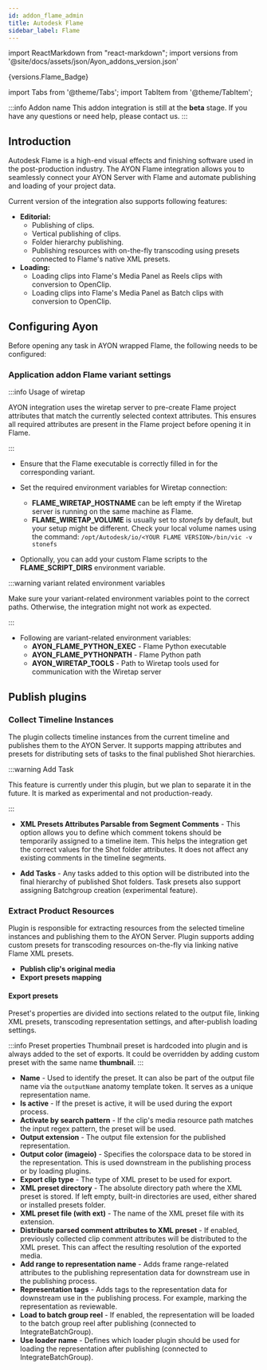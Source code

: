 ```yaml
---
id: addon_flame_admin
title: Autodesk Flame
sidebar_label: Flame
---
```


import ReactMarkdown from "react-markdown";
import versions from '@site/docs/assets/json/Ayon_addons_version.json'

<ReactMarkdown>
{versions.Flame_Badge}
</ReactMarkdown>

import Tabs from '@theme/Tabs';
import TabItem from '@theme/TabItem';

:::info Addon name
This addon integration is still at the **beta** stage. If you have any questions or need help, please contact us.
:::

## Introduction

Autodesk Flame is a high-end visual effects and finishing software used in the post-production industry. The AYON Flame integration allows you to seamlessly connect your AYON Server with Flame and automate publishing and loading of your project data.

Current version of the integration also supports following features:

*   **Editorial:**
    *   Publishing of clips.
    *   Vertical publishing of clips.
    *   Folder hierarchy publishing.
    *   Publishing resources with on-the-fly transcoding using presets connected to Flame's native XML presets.
*   **Loading:**
    *   Loading clips into Flame's Media Panel as Reels clips with conversion to OpenClip.
    *   Loading clips into Flame's Media Panel as Batch clips with conversion to OpenClip.


## Configuring Ayon

Before opening any task in AYON wrapped Flame, the following needs to be configured:

###

### Application addon Flame variant settings



:::info Usage of wiretap

AYON integration uses the wiretap server to pre-create Flame project attributes that match the currently selected context attributes. This ensures all required attributes are present in the Flame project before opening it in Flame.

:::



*   Ensure that the Flame executable is correctly filled in for the corresponding variant.
*   Set the required environment variables for Wiretap connection:
    *   **FLAME\_WIRETAP\_HOSTNAME** can be left empty if the Wiretap server is running on the same machine as Flame.
    *   **FLAME\_WIRETAP\_VOLUME** is usually set to _stonefs_ by default, but your setup might be different. Check your local volume names using the command:
    `/opt/Autodesk/io/<YOUR FLAME VERSION>/bin/vic -v stonefs`


*   Optionally, you can add your custom Flame scripts to the **FLAME\_SCRIPT\_DIRS** environment variable.



:::warning variant related environment variables

Make sure your variant-related environment variables point to the correct paths. Otherwise, the integration might not work as expected.

:::

*   Following are variant-related environment variables:
    *   **AYON\_FLAME\_PYTHON\_EXEC** - Flame Python executable
    *   **AYON\_FLAME\_PYTHONPATH** - Flame Python path
    *   **AYON\_WIRETAP\_TOOLS** - Path to Wiretap tools used for communication with the Wiretap server

## Publish plugins

### Collect Timeline Instances

The plugin collects timeline instances from the current timeline and publishes them to the AYON Server. It supports mapping attributes and presets for distributing sets of tasks to the final published Shot hierarchies.

:::warning Add Task

This feature is currently under this plugin, but we plan to separate it in the future. It is marked as experimental and not production-ready.

:::

* **XML Presets Attributes Parsable from Segment Comments** - This option allows you to define which comment tokens should be temporarily assigned to a timeline item. This helps the integration get the correct values for the Shot folder attributes. It does not affect any existing comments in the timeline segments.

*  **Add Tasks** - Any tasks added to this option will be distributed into the final hierarchy of published Shot folders. Task presets also support assigning Batchgroup creation (experimental feature).

### Extract Product Resources

Plugin is responsible for extracting resources from the selected timeline instances and publishing them to the AYON Server. Plugin supports adding custom presets for transcoding resources on-the-fly via linking native Flame XML presets.

* **Publish clip's original media**
* **Export presets mapping**

#### Export presets

Preset's properties are divided into sections related to the output file, linking XML presets, transcoding representation settings, and after-publish loading settings.

:::info Preset properties
Thumbnail preset is hardcoded into plugin and is always added to the set of exports. It could be overridden by adding custom preset with the same name **thumbnail**.
:::

*   **Name** - Used to identify the preset. It can also be part of the output file name via the `outputName` anatomy template token. It serves as a unique representation name.
*   **Is active** - If the preset is active, it will be used during the export process.
*   **Activate by search pattern** - If the clip's media resource path matches the input regex pattern, the preset will be used.
*   **Output extension** - The output file extension for the published representation.
*   **Output color (imageio)** - Specifies the colorspace data to be stored in the representation. This is used downstream in the publishing process or by loading plugins.
*   **Export clip type** - The type of XML preset to be used for export.
*   **XML preset directory** - The absolute directory path where the XML preset is stored. If left empty, built-in directories are used, either shared or installed presets folder.
*   **XML preset file (with ext)** - The name of the XML preset file with its extension.
*   **Distribute parsed comment attributes to XML preset** - If enabled, previously collected clip comment attributes will be distributed to the XML preset. This can affect the resulting resolution of the exported media.
*   **Add range to representation name** - Adds frame range-related attributes to the publishing representation data for downstream use in the publishing process.
*   **Representation tags** - Adds tags to the representation data for downstream use in the publishing process. For example, marking the representation as reviewable.
*   **Load to batch group reel** - If enabled, the representation will be loaded to the batch group reel after publishing (connected to IntegrateBatchGroup).
*   **Use loader name** - Defines which loader plugin should be used for loading the representation after publishing (connected to IntegrateBatchGroup).